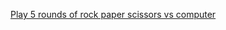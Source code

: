 <a href="https://cazuloaga.github.io/rock-paper-scissor/" rel="nofollow">Play 5 rounds of rock paper scissors vs computer</a>

